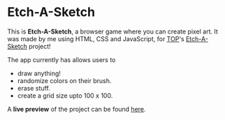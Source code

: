# Etch-A-Sketch

This is **Etch-A-Sketch**, a browser game where you can create pixel art. It was made by me using HTML, CSS and JavaScript, for [TOP](https://www.theodinproject.com)'s [Etch-A-Sketch](https://www.theodinproject.com/lessons/foundations-etch-a-sketch) project!

The app currently has allows users to
- draw anything!
- randomize colors on their brush.
- erase stuff.
- create a grid size upto 100 x 100.

A **live preview** of the project can be found [here](https://sh4dman23.github.io/etch-a-sketch).